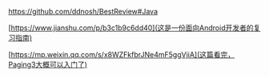 https://github.com/ddnosh/BestReview#Java

[https://www.jianshu.com/p/b3c1b9c6dd40](这是一份面向Android开发者的复习指南)

[https://mp.weixin.qq.com/s/x8WZFkfbrJNe4mF5ggVjiA](这篇看完，Paging3大概可以入门了)


